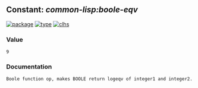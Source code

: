 ## Constant: ***common-lisp:boole-eqv***
[![package](https://img.shields.io/badge/Package-COMMON--LISP-5f9ea0.svg?style=social&colorA=999999)](../) [![type](https://img.shields.io/badge/Type-Constant-5f9ea0.svg?style=social&colorA=999999)](../#constant) [![clhs](https://img.shields.io/badge/CLHS-BOOLE--EQV-5f9ea0.svg?style=social&colorA=999999)](http://www.lispworks.com/documentation/HyperSpec/Body/v_b_1_b.htm) 
### Value
```
9
```
### Documentation
```
Boole function op, makes BOOLE return logeqv of integer1 and integer2.
```
